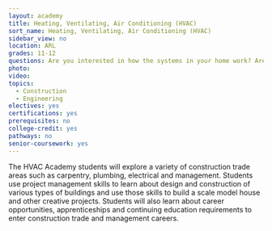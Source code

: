 ```yaml
---
layout: academy
title: Heating, Ventilating, Air Conditioning (HVAC)
sort_name: Heating, Ventilating, Air Conditioning (HVAC)
sidebar_view: no
location: ARL
grades: 11-12
questions: Are you interested in how the systems in your home work? Are you mechanically minded? Do you like working with cool tools? Do you like to troubleshoot and solve problems?
photo:
video:
topics:
  - Construction
  - Engineering
electives: yes
certifications: yes
prerequisites: no
college-credit: yes
pathways: no
senior-coursework: yes
---
```


The HVAC Academy students will explore a variety of construction trade areas such as carpentry, plumbing, electrical and management. Students use project management skills to learn about design and construction of various types of buildings and use those skills to build a scale model house and other creative projects. Students will also learn about career opportunities, apprenticeships and continuing education requirements to enter construction trade and management careers.